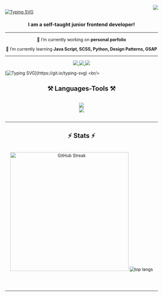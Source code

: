 <img align="right" src="https://hits.seeyoufarm.com/api/count/incr/badge.svg?url=https%3A%2F%2Fgithub.com%2Fcode-mike-code&count_bg=%23F5DF4D&title_bg=%23939597&icon=&icon_color=%23939597&title=visitors&edge_flat=false" />

[![Typing SVG](https://readme-typing-svg.demolab.com?font=Rubik+Doodle+Shadow&size=44&pause=1000&color=939597&background=F5DF4D&center=true&vCenter=true&random=false&width=1100&height=120&lines=Hello%2C+im+Mike+;Junior+Frontend+Developer+)](https://git.io/typing-svg)


<h3 align="center">I am a self-taught junior frontend developer!</h3>
<hr/>

<div align="center">
 
 🔭 I’m currently working on **personal porfolio**
 
 🌱 I’m currently learning **Java Script, SCSS, Python, Design Patterns, GSAP**

 </div>
<hr/>

 <div align="center"> 
  <a href="mailto:m.majewski.dm@gmail.com">
    <img src="https://img.shields.io/badge/Gmail-333333?style=for-the-badge&logo=gmail&logoColor=red" target="_blank"  />
  </a>
  <a href="https://www.linkedin.com/in/michał-code-mike" target="_blank" >
    <img src="https://img.shields.io/badge/LinkedIn-0077B5?style=for-the-badge&logo=linkedin&logoColor=white" />
  </a>
  <a href="https://github.com/code-mike-code" >
     <img src="https://img.shields.io/badge/Portfolio-FF5722?style=for-the-badge&logo=todoist&logoColor=white" /> 
  </a>
</div>

[![Typing SVG](https://readme-typing-svg.demolab.com?font=Montserrat&size=20&duration=500&pause=500&color=FFFFFF&background=939597&center=true&multiline=true&repeat=false&random=false&width=1100&height=250&lines=I+am+a+self-taught+Junior+Frontend+Developer%2C+eager+to+continue+developing+my+skills;through+job+or+internship%2C+whether+full-time%2C+part-time%2C+or+task-based.;I+recently+transitioned+careers+to+pursue+my+long-held+passion+for+web+development.;My+self-driven+learning+journey+demonstrates+my+resilience+and+fearlessness+in+embracing+change.;I+am+committed+to+leveraging+my+skills+and+enthusiasm+to+contribute;effectively+to+a+dynamic+development+team.;With+experience+in+teamwork%2C+strong+organizational+skills%2C;and+the+ability+to+adapt+quickly+to+new+environments%2C;I+love+solving+problems+and+creating+innovative+solutions.)](https://git.io/typing-svg)
<br/>

<h2 align="center">⚒️ Languages-Tools ⚒️</h2>
<br/>
<div align="center">
    <img src="https://skillicons.dev/icons?i=html,css,scss,bootstrap,vscode,github,figma,tailwind,git" /><br/>
    <img src="https://skillicons.dev/icons?i=python,javascript,mysql" />
 <br>
</div>

<br/>

<hr/>

<h2 align="center">⚡ Stats ⚡</h2>
<br>
<div align=center>
  <img width=390 src="https://github-readme-streak-stats.herokuapp.com?user=code-mike-code&theme=yellowdark&hide_border=true&border_radius=8&date_format=j%2Fn%5B%2FY%5D&mode=weekly&ring=F5DF4D&stroke=F5DF4D&background=000000&border=F5DF4D&fire=F54100&currStreakNum=F5DF4D&sideNums=F5DF4D&currStreakLabel=F5DF4D&sideLabels=F5DF4D&dates=F5DF4D&excludeDaysLabel=F5DF4D" alt="GitHub Streak" />
 

 <img src="https://github-readme-stats.vercel.app/api/top-langs/?username=code-mike-code&layout=compact&card_width=390&custom_title=My_Languages&title_color=F5DF4D&text_color=F5DF4D&theme=react&border_radius=8&size_weight=0.5&count_weight=0.5&exclude_repo=github-readme-stats" alt="top langs" />
  <br/>
</div>

<br/><br/>

<hr/>

<br/>

